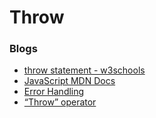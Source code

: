 # Throw

### Blogs

- [throw statement - w3schools](https://www.w3schools.com/jsref/jsref_throw.asp)
- [JavaScript MDN Docs](https://developer.mozilla.org/en-us/docs/web/javascript/reference/statements/throw)
- [Error Handling](https://javascript.info/error-handling)
- [“Throw” operator](https://javascript.info/try-catch#throw-operator)